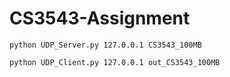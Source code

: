 # CS3543-Assignment

`python UDP_Server.py 127.0.0.1 CS3543_100MB`

`python UDP_Client.py 127.0.0.1 out_CS3543_100MB`